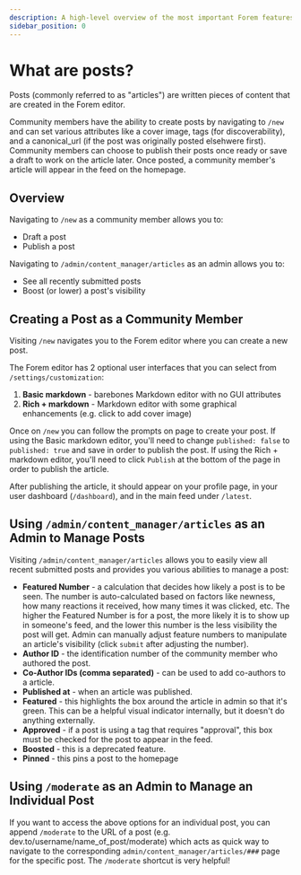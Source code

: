 ```yaml
---
description: A high-level overview of the most important Forem features.
sidebar_position: 0
---
```


# What are posts?

Posts (commonly referred to as "articles") are written pieces of content that are created in the Forem editor. 

Community members have the ability to create posts by navigating to `/new` and can set various attributes like a cover image, tags (for discoverability), and a canonical_url (if the post was originally posted elsehwere first). Community members can choose to publish their posts once ready or save a draft to work on the article later. Once posted, a community member's article will appear in the feed on the homepage.

## Overview

Navigating to `/new` as a community member allows you to:
* Draft a post
* Publish a post

Navigating to `/admin/content_manager/articles` as an admin allows you to:
* See all recently submitted posts 
* Boost (or lower) a post's visibility

## Creating a Post as a Community Member

Visiting `/new` navigates you to the Forem editor where you can create a new post.

The Forem editor has 2 optional user interfaces that you can select from `/settings/customization`:
1. **Basic markdown** - barebones Markdown editor with no GUI attributes
2. **Rich + markdown** - Markdown editor with some graphical enhancements (e.g. click to add cover image)

Once on `/new` you can follow the prompts on page to create your post. If using the Basic markdown editor, you'll need to change `published: false` to `published: true` and save in order to publish the post. If using the Rich + markdown editor, you'll need to click `Publish` at the bottom of the page in order to publish the article.

After publishing the article, it should appear on your profile page, in your user dashboard (`/dashboard`), and in the main feed under `/latest`.

## Using `/admin/content_manager/articles` as an Admin to Manage Posts

Visiting `/admin/content_manager/articles` allows you to easily view all recent submitted posts and provides you various abilities to manage a post:

* **Featured Number** - a calculation that decides how likely a post is to be seen. The number is auto-calculated based on factors like newness, how many reactions it received, how many times it was clicked, etc. The higher the Featured Number is for a post, the more likely it is to show up in someone's feed, and the lower this number is the less visibility the post will get. Admin can manually adjust feature numbers to manipulate an article's visibility (click `submit` after adjusting the number).
* **Author ID** - the identification number of the community member who authored the post.
* **Co-Author IDs (comma separated)** - can be used to add co-authors to a article.
* **Published at** - when an article was published.
* **Featured** - this highlights the box around the article in admin so that it's green. This can be a helpful visual indicator internally, but it doesn't do anything externally.
* **Approved** - if a post is using a tag that requires "approval", this box must be checked for the post to appear in the feed.
* **Boosted** - this is a deprecated feature.
* **Pinned** - this pins a post to the homepage

## Using `/moderate` as an Admin to Manage an Individual Post

If you want to access the above options for an individual post, you can append `/moderate` to the URL of a post (e.g. dev.to/username/name_of_post/moderate) which acts as quick way to navigate to the corresponding `admin/content_manager/articles/###` page for the specific post. The `/moderate` shortcut is very helpful!
